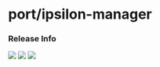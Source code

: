 # port/ipsilon-manager

### Release Info
[![](https://images.microbadger.com/badges/version/port/ipsilon-manager.svg)](http://microbadger.com/images/port/ipsilon-manager "Image info @ microbadger.com")
[![](https://images.microbadger.com/badges/image/port/ipsilon-manager.svg)](http://microbadger.com/images/port/ipsilon-manager "Image info @ microbadger.com")
[![](https://images.microbadger.com/badges/commit/port/ipsilon-manager.svg)](http://microbadger.com/images/port/ipsilon-manager "Image info @ microbadger.com")
